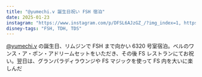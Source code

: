 ```yaml
---
title: "@yumechi.v 誕生日祝い FSH 宿泊"
date: 2025-01-23
instagram: "https://www.instagram.com/p/DFSL6AJzGZ_/?img_index=1, https://www.instagram.com/p/DFUynXMzbRj/?img_index=1, https://www.instagram.com/p/DFXeEp9hdkL/?img_index=1, https://www.instagram.com/p/DFblfaSzRnT/?img_index=1, https://www.instagram.com/p/DFdHaAhTSV1/?img_index=1, https://www.instagram.com/p/DFeRZD_T8MC/?img_index=1, https://www.instagram.com/p/DFgbd0fT_iM/?img_index=1, https://www.instagram.com/p/DFknJIhThW7/?img_index=1, https://www.instagram.com/p/DFnmwGuTC8M/, https://www.instagram.com/p/DFog3cIzFtd/?img_index=1, https://www.instagram.com/p/DFpuH2nTUlT/, https://www.instagram.com/p/DFrOVoLzZi6/?img_index=1"
disney-tags: "FSH, TDH, TDS"
---
```


[@yumechi.v](https://www.instagram.com/yumechi.v/) の誕生日、リムジンで FSH まで向かい 6320 号室宿泊。ベルのワンス・ア・ポン・アドリームセットをいただき、その後 FS レストランにてお祝い。翌日は、グランパラディラウンジや FS マジックを使って FS 内を大いに楽しんだ 